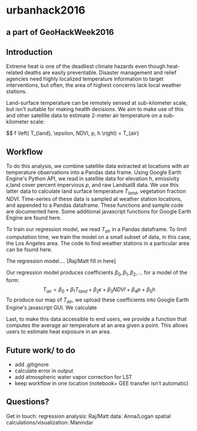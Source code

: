 # urbanhack2016
## a part of GeoHackWeek2016

## Introduction 
Extreme heat is one of the deadliest climate hazards even though heat-related deaths are easily preventable. Disaster management and relief agencies need highly localized temperature information to target interventions, but often, the area of highest concerns lack local weather stations. 

Land-surface temperature can be remotely sensed at sub-kilometer scale, but isn't suitable for making health decisions. We aim to make use of this and other satellite data to estimate 2-meter air temperature on a sub-kilometer scale: 

$$ f \left( T_{land}, \epsilon, NDVI, p, h \right) = T_{air}

## Workflow
To do this analysis, we combine satellite data extracted at locations with air temperature observations into a Pandas data frame. Using Google Earth Engine's Python API, we read in satellite data for elevation $h$, emissivity $\epsilon$,land cover percent impervious $p$, and raw Landsat8 data. We use this latter data to calculate land surface temperature $T_{land}$, vegetation fraction $NDVI$. Time-series of these data is sampled at weather station locations, and appended to a Pandas dataframe. These functions and sample code are documented here. Some additional javascript functions for Google Earth Engine are found here.  

To train our regression model, we read $T_{air}$ in a Pandas dataframe. To limit computation time, we train the model on a small subset of data, in this case, the Los Angeles area. The code to find weather stations in a particular area can be found here. 

The regression model.... [Raj/Matt fill in here]

Our regression model produces coefficients $\beta_0, \beta_1, \beta_2, ...$ for a model of the form: 
$$ T_{air} = \beta_0 + \beta_1 T_{land} + \beta_2 \epsilon + \beta_3 NDVI + \beta_4 p + \beta_5 h $$
To produce our map of $T_{air}$, we upload these coefficients into Google Earth Engine's javascript GUI. We calculate 

Last, to make this data accessible to end users, we provide a function that computes the average air temperature at an area given a point. This allows users to estimate heat exposure in an area. 

## Future work/ to do
- add .gitignore
- calculate error in output
- add atmospheric water vapor correction for LST
- keep workflow in one location (notebook+ GEE transfer isn't automatic)

## Questions? 
Get in touch: 
regression analysis: Raj/Matt
data: Anna/Logan
spatial calculations/visualization: Manindar
